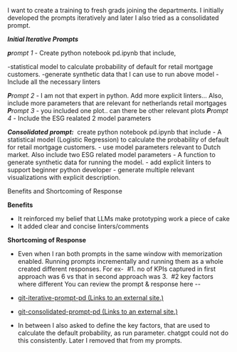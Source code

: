 
I want to create a training to fresh grads joining the departments. I initially developed the prompts iteratively and later I also tried as a consolidated prompt.

**_Initial Iterative Prompts_**

_**p**rompt 1_ - Create python notebook pd.ipynb that include,

-statistical model to calculate probability of default for retail mortgage customers.
-generate synthetic data that I can use to run above model
-Include all the necessary linters

_**P**rompt 2_ - I am not that expert in python. Add more explicit linters... Also, include more parameters that are relevant for netherlands retail mortgages
_**P**rompt 3_ - you included one plot.. can there be other relevant plots
_**P**rompt 4_ - Include the ESG realated 2 model parameters

**_Consolidated prompt:_** 
create python notebook pd.ipynb that include
- A statistical model (Logistic Regression) to calculate the probability of default for retail mortgage customers.
- use model parameters relevant to Dutch market. Also include two ESG related model parameters
- A function to generate synthetic data for running the model.
- add explicit linters to support beginner python developer
- generate multiple relevant visualizations with explicit description.

Benefits and Shortcoming of Response

**Benefits**
- It reinforced my belief that LLMs make prototyping work a piece of cake
- It added clear and concise linters/comments

**Shortcoming of Response**

- Even when I ran both prompts in the same window with memorization enabled. Running prompts incrementally and running them as a whole created different responses. For ex-  #1. no of KPIs captured in first approach was 6 vs that in second approach was 3.  #2 key factors where different You can review the prompt & response here -- 
- [git-iterative-prompt-pd (Links to an external site.)](https://github.com/prab152/mit-agai/blob/main/pd_rmm_iterative_prompt.ipynb)  
- [git-consolidated-prompt-pd (Links to an external site.)](https://github.com/prab152/mit-agai/blob/main/pd_rmm_consolidated_prompt.ipynb) 

- In between I also asked to define the key factors, that are used to calculate the default probability, as run parameter. chatgpt could not do this consistently. Later I removed that from my prompts.
